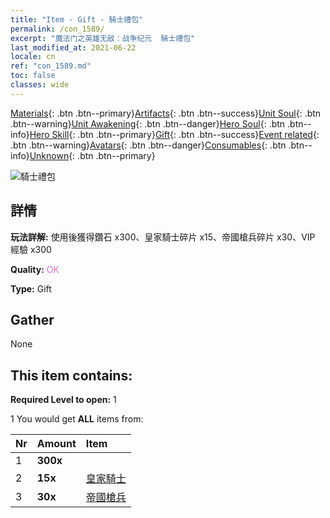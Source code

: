 ```yaml
---
title: "Item - Gift - 騎士禮包"
permalink: /con_1589/
excerpt: "魔法门之英雄无敌：战争纪元  騎士禮包"
last_modified_at: 2021-06-22
locale: cn
ref: "con_1589.md"
toc: false
classes: wide
---
```

 [Materials](/ItemsCN/){: .btn .btn--primary}[Artifacts](/ItemsCN/Artifacts/){: .btn .btn--success}[Unit Soul](/ItemsCN/UnitSoul/){: .btn .btn--warning}[Unit Awakening](/ItemsCN/UnitAwakening/){: .btn .btn--danger}[Hero Soul](/ItemsCN/HeroSoul/){: .btn .btn--info}[Hero Skill](/ItemsCN/HeroSkill/){: .btn .btn--primary}[Gift](/ItemsCN/Gift/){: .btn .btn--success}[Event related](/ItemsCN/Events/){: .btn .btn--warning}[Avatars](/ItemsCN/Avatars/){: .btn .btn--danger}[Consumables](/ItemsCN/Consumables/){: .btn .btn--info}[Unknown](/ItemsCN/Unknown/){: .btn .btn--primary}

 ![騎士禮包](/images/t/i_907201.png)

## 詳情
 **玩法詳解:** 使用後獲得鑽石 x300、皇家騎士碎片 x15、帝國槍兵碎片 x30、VIP 經驗 x300

 **Quality:** <span style="color: #DA70D6">OK</span>

 **Type:** Gift

## Gather

  None

## This item contains:

 **Required Level to open:** 1

 1 You would get **ALL** items  from:

  | Nr | Amount |     Item    |
  |:---|:-------|:------------|
  | 1 |  **300x** | <i class="fas fa-gem"/> |  | 
  | 2 |  **15x** | [皇家騎士](/cn/Items/unt_195/) |  | 
  | 3 |  **30x** | [帝國槍兵](/cn/Items/unt_190/) |  | 
